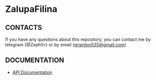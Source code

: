 # ZalupaFilina

## CONTACTS

If you have any questions about this repository, you can contact me by telegram (@Zeph1rr) or by
email (<grianton535@gmail.com>)

## DOCUMENTATION

- [API Documentation](/APIDoc.md)
